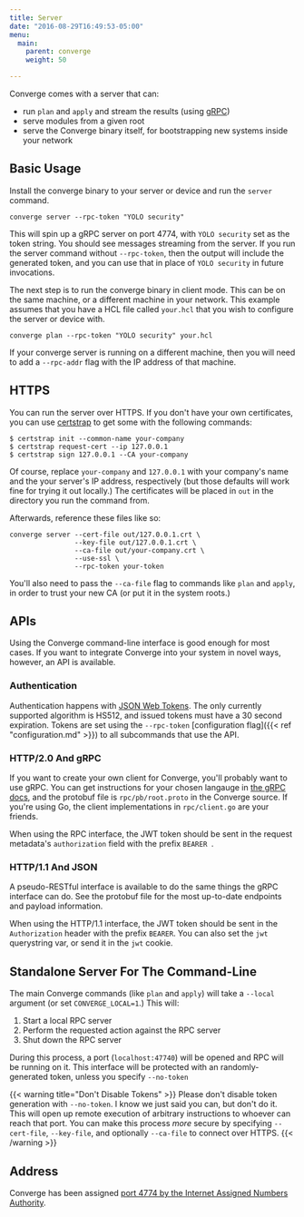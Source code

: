 ```yaml
---
title: Server
date: "2016-08-29T16:49:53-05:00"
menu:
  main:
    parent: converge
    weight: 50

---
```


Converge comes with a server that can:

- run `plan` and `apply` and stream the results (using
  [gRPC](http://www.grpc.io/))
- serve modules from a given root
- serve the Converge binary itself, for bootstrapping new systems inside your
  network

## Basic Usage

Install the converge binary to your server or device and run the `server` command.

```shell
converge server --rpc-token "YOLO security"
```

This will spin up a gRPC server on port 4774, with `YOLO security` set as the
token string. You should see messages streaming from the server. If you run the
server command without `--rpc-token`, then the output will include the
generated token, and you can use that in place of `YOLO security` in future
invocations.

The next step is to run the converge binary in client mode. This can be on
the same machine, or a different machine in your network. This example assumes
that you have a HCL file called `your.hcl` that you wish to configure the
server or device with.

```shell
converge plan --rpc-token "YOLO security" your.hcl
```

If your converge server is running on a different machine, then you will need
to add a `--rpc-addr` flag with the IP address of that machine.

## HTTPS

You can run the server over HTTPS. If you don't have your own certificates, you
can use [certstrap](https://github.com/square/certstrap) to get some with the
following commands:

```shell
$ certstrap init --common-name your-company
$ certstrap request-cert --ip 127.0.0.1
$ certstrap sign 127.0.0.1 --CA your-company
```

Of course, replace `your-company` and `127.0.0.1` with your company's name and
the your server's IP address, respectively (but those defaults will work fine
for trying it out locally.) The certificates will be placed in `out` in the
directory you run the command from.

Afterwards, reference these files like so:

```shell
converge server --cert-file out/127.0.0.1.crt \
                --key-file out/127.0.0.1.crt \
                --ca-file out/your-company.crt \
                --use-ssl \
                --rpc-token your-token
```

You'll also need to pass the `--ca-file` flag to commands like `plan` and
`apply`, in order to trust your new CA (or put it in the system roots.)

## APIs

Using the Converge command-line interface is good enough for most cases. If you
want to integrate Converge into your system in novel ways, however, an API is
available.

### Authentication

Authentication happens with [JSON Web Tokens](https://jwt.io/). The only
currently supported algorithm is HS512, and issued tokens must have a 30 second
expiration. Tokens are set using the `--rpc-token` [configuration flag]({{< ref
"configuration.md" >}}) to all subcommands that use the API.

### HTTP/2.0 And gRPC

If you want to create your own client for Converge, you'll probably want to use
gRPC. You can get instructions for your chosen langauge in
[the gRPC docs](http://www.grpc.io/docs/), and the protobuf file is
`rpc/pb/root.proto` in the Converge source. If you're using Go, the client
implementations in `rpc/client.go` are your friends.

When using the RPC interface, the JWT token should be sent in the request
metadata's `authorization` field with the prefix `BEARER `.

### HTTP/1.1 And JSON

A pseudo-RESTful interface is available to do the same things the gRPC interface
can do. See the protobuf file for the most up-to-date endpoints and payload
information.

When using the HTTP/1.1 interface, the JWT token should be sent in the
`Authorization` header with the prefix `BEARER`. You can also set the `jwt`
querystring var, or send it in the `jwt` cookie.

## Standalone Server For The Command-Line

The main Converge commands (like `plan` and `apply`) will take a `--local`
argument (or set `CONVERGE_LOCAL=1`.) This will:

1. Start a local RPC server
2. Perform the requested action against the RPC server
3. Shut down the RPC server

During this process, a port (`localhost:47740`) will be opened and RPC will be
running on it. This interface will be protected with an randomly-generated
token, unless you specify `--no-token`

{{< warning title="Don't Disable Tokens" >}}
Please don't disable token generation with `--no-token`. I know we just said you
can, but don't do it. This will open up remote execution of arbitrary
instructions to whoever can reach that port. You can make this process *more*
secure by specifying `--cert-file`, `--key-file`, and optionally `--ca-file` to
connect over HTTPS.
{{< /warning >}}

## Address

Converge has been assigned
[port 4774 by the Internet Assigned Numbers Authority](http://www.iana.org/assignments/service-names-port-numbers/service-names-port-numbers.xhtml?search=4774).
